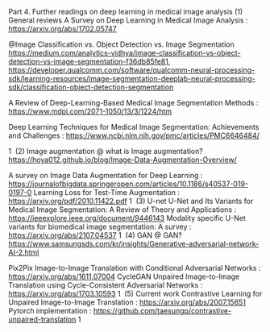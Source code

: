 Part 4. Further readings on deep learning in medical image analysis
(1) General reviews
A Survey on Deep Learning in Medical Image Analysis : https://arxiv.org/abs/1702.05747

@Image Classification vs. Object Detection vs. Image Segmentation https://medium.com/analytics-vidhya/image-classification-vs-object-detection-vs-image-segmentation-f36db85fe81, https://developer.qualcomm.com/software/qualcomm-neural-processing-sdk/learning-resources/image-segmentation-deeplab-neural-processing-sdk/classification-object-detection-segmentation

A Review of Deep-Learning-Based Medical Image Segmentation Methods : https://www.mdpi.com/2071-1050/13/3/1224/htm

Deep Learning Techniques for Medical Image Segmentation: Achievements and Challenges : https://www.ncbi.nlm.nih.gov/pmc/articles/PMC6646484/

1
​
(2) Image augmentation
@ what is Image augmentation? https://hoya012.github.io/blog/Image-Data-Augmentation-Overview/

A survey on Image Data Augmentation for Deep Learning : https://journalofbigdata.springeropen.com/articles/10.1186/s40537-019-0197-0
Learning Loss for Test-Time Augmentation : https://arxiv.org/pdf/2010.11422.pdf
1
​
(3) U-net
U-Net and Its Variants for Medical Image Segmentation: A Review of Theory and Applications : https://ieeexplore.ieee.org/document/9446143
Modality specific U-Net variants for biomedical image segmentation: A survey : https://arxiv.org/abs/2107.04537
1
​
(4) GAN
@ GAN? https://www.samsungsds.com/kr/insights/Generative-adversarial-network-AI-2.html

Pix2Pix
Image-to-Image Translation with Conditional Adversarial Networks : https://arxiv.org/abs/1611.07004
CycleGAN
Unpaired Image-to-Image Translation using Cycle-Consistent Adversarial Networks : https://arxiv.org/abs/1703.10593
1
​
(5) Current work
Contrastive Learning for Unpaired Image-to-Image Translation : https://arxiv.org/abs/2007.15651
Pytorch implementation : https://github.com/taesungp/contrastive-unpaired-translation
1
